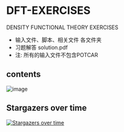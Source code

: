 # DFT-EXERCISES
DENSITY FUNCTIONAL THEORY EXERCISES

- 输入文件、脚本、相关文件 各文件夹
- 习题解答 solution.pdf
- 注: 所有的输入文件不包含POTCAR

## contents
![image](https://user-images.githubusercontent.com/26620270/102570651-bff30380-4122-11eb-834e-3be47d54d2bd.png)


## Stargazers over time

[![Stargazers over time](https://starchart.cc/cndaqiang/DFT-EXERCISES.svg)](https://starchart.cc/cndaqiang/DFT-EXERCISES)
